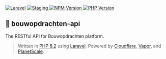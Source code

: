 [![Laravel](https://github.com/interpid-inc/bouwopdrachten-api/actions/workflows/deploy.yml/badge.svg)](https://github.com/interpid-inc/bouwopdrachten-api/actions/workflows/deploy.yml)
<a href="https://bouwopdrachten.interp.id">
    <img alt="Staging" src="https://img.shields.io/website?label=staging&up_message=deployed&url=https%3A%2F%2Fbouwopdrachten.interp.id">
</a>
<a href="https://npmjs.com">
    <img alt="NPM Version" src="https://img.shields.io/badge/npm-%3E%3D%209-red">
</a>
<a href="https://www.php.net/releases">
    <img alt="PHP Version" src="https://img.shields.io/badge/php-%3E%3D%208.2-blue">
</a>

## :satellite: bouwopdrachten-api

The RESTful API for Bouwopdrachten platform.

> Written in [PHP 8.2](https://php.net) using [Laravel](https://laravel.com). Powered by [Cloudflare](https://cloudflare.com), [Vapor](https://vapor.laravel.com), and [PlanetScale](https://planetscale.com).
